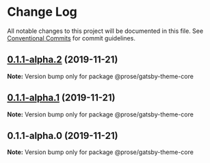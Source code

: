 # Change Log

All notable changes to this project will be documented in this file.
See [Conventional Commits](https://conventionalcommits.org) for commit guidelines.

## [0.1.1-alpha.2](https://github.com/prosejs/prose/compare/@prose/gatsby-theme-core@0.1.1-alpha.1...@prose/gatsby-theme-core@0.1.1-alpha.2) (2019-11-21)

**Note:** Version bump only for package @prose/gatsby-theme-core





## [0.1.1-alpha.1](https://github.com/prosejs/prose/compare/@prose/gatsby-theme-core@0.1.1-alpha.0...@prose/gatsby-theme-core@0.1.1-alpha.1) (2019-11-21)

**Note:** Version bump only for package @prose/gatsby-theme-core





## 0.1.1-alpha.0 (2019-11-21)

**Note:** Version bump only for package @prose/gatsby-theme-core
